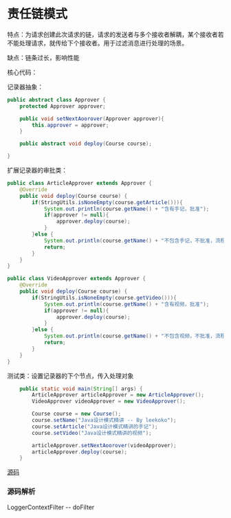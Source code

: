 # 责任链模式

特点：为请求创建此次请求的链，请求的发送者与多个接收者解耦，某个接收者若不能处理请求，就传给下个接收者。用于过滤消息进行处理的场景。    

缺点：链条过长，影响性能

核心代码：

记录器抽象：

```java
public abstract class Approver {
    protected Approver approver;

    public void setNextAoorover(Approver approver){
        this.approver = approver;
    }

    public abstract void deploy(Course course);

}
```

扩展记录器的审批类：

```java
public class ArticleApprover extends Approver {
    @Override
    public void deploy(Course course) {
        if(StringUtils.isNoneEmpty(course.getArticle())){
            System.out.println(course.getName() + "含有手记，批准");
            if(approver != null){
                approver.deploy(course);
            }
        }else {
            System.out.println(course.getName() + "不包含手记，不批准，流程结束");
            return;
        }
    }
}
```

```java
public class VideoApprover extends Approver {
    @Override
    public void deploy(Course course) {
        if(StringUtils.isNoneEmpty(course.getVideo())){
            System.out.println(course.getName() + "含有视频，批准");
            if(approver != null){
                approver.deploy(course);
            }
        }else {
            System.out.println(course.getName() + "不包含视频，不批准，流程结束");
            return;
        }
    }
}
```

测试类：设置记录器的下个节点，传入处理对象

```java
    public static void main(String[] args) {
        ArticleApprover articleApprover = new ArticleApprover();
        VideoApprover videoApprover = new VideoApprover();

        Course course = new Course();
        course.setName("Java设计模式精讲 -- By leekoko");
        course.setArticle("Java设计模式精讲的手记");
        course.setVideo("Java设计模式精讲的视频");

        articleApprover.setNextAoorover(videoApprover);
        articleApprover.deploy(course);
    }
```

[源码](..\SourceCode\defign_pattern\src\main\java\com\geely\design\pattern\behavioral\chainofresponsibility)     

### 源码解析

LoggerContextFilter -- doFilter

